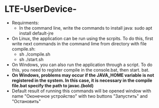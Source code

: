 # LTE-UserDevice-
- Requirments:
  - In the command line, write the commands to install java:
    sudo apt install default-jre
- On Linux, the application can be run using the scrpits. To do this, first write next commands in the command lime from directory with file compile.sh:
  - sh ./compile.sh
  - sh ./start.sh 
- On Windows, you can also run the application through a script. To do this, you need to register compile in the console.bat, then start. bat. 
- __On Windows, problems may occur if the JAVA_HOME variable is not registered in the system. In this case, it is necessary in the compile file.bat specify the path to javac.(bold)__
- Default result of running this commands will be opened window with name "Оконечное устройство" with two buttons "Запустить" and "Остановить"
